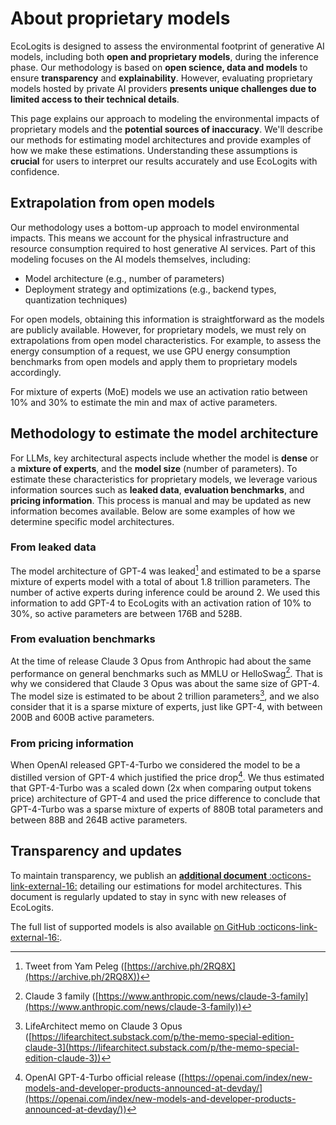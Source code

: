 # About proprietary models

EcoLogits is designed to assess the environmental footprint of generative AI models, including both **open and proprietary models**, during the inference phase. Our methodology is based on **open science, data and models** to ensure **transparency** and **explainability**. However, evaluating proprietary models hosted by private AI providers **presents unique challenges due to limited access to their technical details**.

This page explains our approach to modeling the environmental impacts of proprietary models and the **potential sources of inaccuracy**. We'll describe our methods for estimating model architectures and provide examples of how we make these estimations. Understanding these assumptions is **crucial** for users to interpret our results accurately and use EcoLogits with confidence.


## Extrapolation from open models

Our methodology uses a bottom-up approach to model environmental impacts. This means we account for the physical infrastructure and resource consumption required to host generative AI services. Part of this modeling focuses on the AI models themselves, including:

- Model architecture (e.g., number of parameters)
- Deployment strategy and optimizations (e.g., backend types, quantization techniques)

For open models, obtaining this information is straightforward as the models are publicly available. However, for proprietary models, we must rely on extrapolations from open model characteristics. For example, to assess the energy consumption of a request, we use GPU energy consumption benchmarks from open models and apply them to proprietary models accordingly.

For mixture of experts (MoE) models we use an activation ratio between 10% and 30% to estimate the min and max of active parameters.


## Methodology to estimate the model architecture

For LLMs, key architectural aspects include whether the model is **dense** or a **mixture of experts**, and the **model size** (number of parameters). To estimate these characteristics for proprietary models, we leverage various information sources such as **leaked data**, **evaluation benchmarks**, and **pricing information**. This process is manual and may be updated as new information becomes available. Below are some examples of how we determine specific model architectures.

### From leaked data

The model architecture of GPT-4 was leaked[^1] and estimated to be a sparse mixture of experts model with a total of about 1.8 trillion parameters. The number of active experts during inference could be around 2. We used this information to add GPT-4 to EcoLogits with an activation ration of 10% to 30%, so active parameters are between 176B and 528B.

### From evaluation benchmarks

At the time of release Claude 3 Opus from Anthropic had about the same performance on general benchmarks such as MMLU or HelloSwag[^2]. That is why we considered that Claude 3 Opus was about the same size of GPT-4. The model size is estimated to be about 2 trillion parameters[^3], and we also consider that it is a sparse mixture of experts, just like GPT-4, with between 200B and 600B active parameters.

### From pricing information

When OpenAI released GPT-4-Turbo we considered the model to be a distilled version of GPT-4 which justified the price drop[^4]. We thus estimated that GPT-4-Turbo was a scaled down (2x when comparing output tokens price) architecture of GPT-4 and used the price difference to conclude that GPT-4-Turbo was a sparse mixture of experts of 880B total parameters and between 88B and 264B active parameters.


## Transparency and updates

To maintain transparency, we publish an [**additional document** :octicons-link-external-16:](https://docs.google.com/spreadsheets/d/1XkPTkrGxpwWpIVIxpVvgRJuInSZsqbndTQbFGcHhdd0/edit?usp=sharing) detailing our estimations for model architectures. This document is regularly updated to stay in sync with new releases of EcoLogits.

The full list of supported models is also available [on GitHub :octicons-link-external-16:](https://github.com/genai-impact/ecologits/blob/main/ecologits/data/models.json).


[^1]: Tweet from Yam Peleg ([https://archive.ph/2RQ8X](https://archive.ph/2RQ8X))
[^2]: Claude 3 family ([https://www.anthropic.com/news/claude-3-family](https://www.anthropic.com/news/claude-3-family))
[^3]: LifeArchitect memo on Claude 3 Opus ([https://lifearchitect.substack.com/p/the-memo-special-edition-claude-3](https://lifearchitect.substack.com/p/the-memo-special-edition-claude-3))
[^4]: OpenAI GPT-4-Turbo official release ([https://openai.com/index/new-models-and-developer-products-announced-at-devday/](https://openai.com/index/new-models-and-developer-products-announced-at-devday/))

